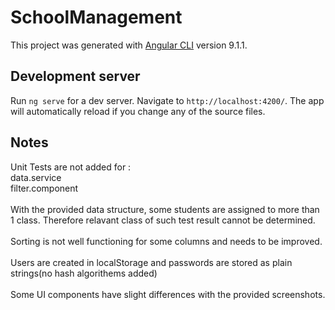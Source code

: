 # SchoolManagement

This project was generated with [Angular CLI](https://github.com/angular/angular-cli) version 9.1.1.

## Development server

Run `ng serve` for a dev server. Navigate to `http://localhost:4200/`. The app will automatically reload if you change any of the source files.

## Notes

Unit Tests are not added for :</br>
data.service</br>
filter.component</br></br>
With the provided data structure, some students are assigned to more than 1 class. Therefore relavant class of such test result cannot be determined.</br> </br>
Sorting is not well functioning for some columns and needs to be improved.</br></br>
Users are created in localStorage and passwords are stored as plain strings(no hash algorithems added)</br></br>
Some UI components have slight differences with the provided screenshots.

